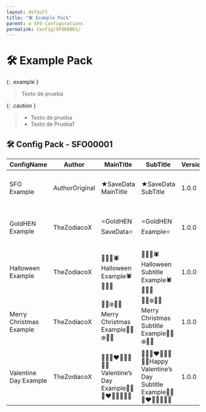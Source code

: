 ```yaml
---
layout: default
title: "🛠️ Example Pack"
parent: ⚙️ SFO Configurations
permalink: Config/SFO00001/
---
```

# 🛠️ Example Pack

{: .example }
> Texto de prueba

{: .caution }
> - Texto de prueba
> - Texto de Prueba1

## 🛠️ Config Pack - SFO00001

| ConfigName | Author | MainTitle | SubTitle | Version | JSON File |
|------------|--------|-----------|----------|---------|:-------------:|
| SFO Example | AuthorOriginal | ★SaveData MainTitle| ★SaveData SubTitle| 1.0.0 | [🛠️ SFO Example](example.json){: .btn .btn-purple } | 
| GoldHEN Example | TheZodiacoX | ⭐GoldHEN SaveData⭐️| ⭐GoldHEN Example⭐️| 1.0.0 | [🛠️ GoldHEN Example](example1.json){: .btn .btn-purple } | 
| Halloween Example | TheZodiacoX | 🎃👻🦇🕷️Halloween Example🕷️🦇👻🎃| 🎃👻🦇🕷️Halloween Subtitle Example🕷️🦇👻🎃| 1.0.0 | [🛠️ Halloween Example](example2.json){: .btn .btn-purple } |
| Merry Christmas Example | TheZodiacoX | 🎁🎅❄️🍬🎄Merry Christmas Example🎄🍬❄️🎅🎁| 🎁🎅❄️🍬🎄Merry Christmas Subtitle Example🎄🍬❄️🎅🎁| 1.0.0 | [🛠️ Merry Christmas Example](example3.json){: .btn .btn-purple } | 
| Valentine Day Example | TheZodiacoX | 💌🌹💘❤️💖💝💕🥰😘Valentine’s Day Example💌🌹💘❤️💖💝💕🥰😘| 💌🌹💘❤️💖💝💕🥰😘Happy Valentine’s Day Subtitle Example💌🌹💘❤️💖💝💕🥰😘| 1.0.0 | [🛠️ Valentine Day Example](example4.json){: .btn .btn-purple } | 
 


